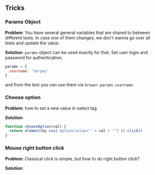 ## Tricks

### Params Object
**Problem**: You have several general variables that are shared to between different tests. In case one of them changes, we don't wanna go over all tests and update the value.

**Solution**: `params` object can be used exactly for that. Set user login and password for authentication, 
```js
params = {
  username: 'Sergey'
}
```
and from the test you can use them via `brower.params.username`.


### Choose option
**Problem**: how to set a new value in select tag

**Solution**:

```js
function chooseOption(val) {
  return element(by.css('option[value="' + val + '"]')).click()
}
```

### Mouse right button click
**Problem**: Classical click is simple, but how to do right button click?

**Solution**:

```js

```
